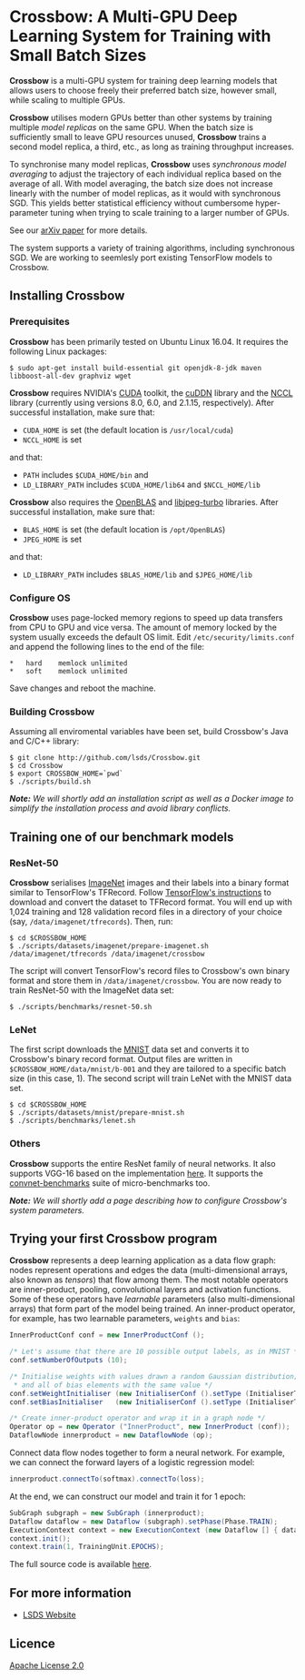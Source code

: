 # Crossbow: A Multi-GPU Deep Learning System for Training with Small Batch Sizes

**Crossbow** is a multi-GPU system for training deep learning models that
  allows users to choose freely their preferred batch size, however small,
  while scaling to multiple GPUs. 
  
**Crossbow** utilises modern GPUs better than other systems by training multiple  _model replicas_ on the same GPU. When the batch size is sufficiently small to leave GPU resources unused, **Crossbow** trains a second model replica, a third, etc., as long as training throughput increases.

To synchronise many model replicas, **Crossbow** uses _synchronous model averaging_ to adjust the trajectory of each individual replica based on the average of all. With model averaging, the batch size does not increase linearly with the number of model replicas, as it would with synchronous SGD. This yields better statistical efficiency without cumbersome hyper-parameter tuning when trying to scale training to a larger number of GPUs.

See our [arXiv paper](http://arxiv.org/abs/1901.02244) for more details.

The system supports a variety of training algorithms, including synchronous SGD. We are working to seemlesly port existing TensorFlow models to Crossbow. 

## Installing Crossbow

### Prerequisites

**Crossbow** has been primarily tested on Ubuntu Linux 16.04. It requires the following Linux packages:

```shell
$ sudo apt-get install build-essential git openjdk-8-jdk maven libboost-all-dev graphviz wget
```
 
**Crossbow** requires NVIDIA's [CUDA](https://developer.nvidia.com/cuda-toolkit) toolkit, the [cuDDN](https://developer.nvidia.com/cudnn) library and the [NCCL](https://docs.nvidia.com/deeplearning/sdk/nccl-install-guide/index.html) library (currently using versions 8.0, 6.0, and 2.1.15, respectively). After successful installation, make sure that:

* `CUDA_HOME` is set (the default location is `/usr/local/cuda`)
* `NCCL_HOME` is set

and that:

* `PATH` includes `$CUDA_HOME/bin` and
* `LD_LIBRARY_PATH` includes `$CUDA_HOME/lib64` and `$NCCL_HOME/lib`

**Crossbow** also requires the [OpenBLAS](https://github.com/xianyi/OpenBLAS.git) and [libjpeg-turbo](https://github.com/libjpeg-turbo/libjpeg-turbo) libraries. After successful installation, make sure that:

* `BLAS_HOME` is set (the default location is `/opt/OpenBLAS`)
* `JPEG_HOME` is set

and that:

* `LD_LIBRARY_PATH` includes `$BLAS_HOME/lib` and `$JPEG_HOME/lib`

### Configure OS

**Crossbow** uses page-locked memory regions to speed up data transfers from CPU to GPU and vice versa. The amount of memory locked by the system usually exceeds the default OS limit. Edit `/etc/security/limits.conf` and append the following lines to the end of the file:

```
*	hard	memlock	unlimited
* 	soft	memlock	unlimited
```

Save changes and reboot the machine.

### Building Crossbow

Assuming all enviromental variables have been set, build Crossbow's Java and C/C++ library:

```shell
$ git clone http://github.com/lsds/Crossbow.git
$ cd Crossbow
$ export CROSSBOW_HOME=`pwd`
$ ./scripts/build.sh
```

_**Note:** We will shortly add an installation script as well as a Docker image to simplify the installation process and avoid library conflicts._

## Training one of our benchmark models

### ResNet-50

**Crossbow** serialises [ImageNet](http://www.image-net.org) images and their labels into a binary format similar to TensorFlow's TFRecord. Follow [TensorFlow's instructions](https://github.com/tensorflow/models/blob/master/research/inception/README.md#getting-started) to download and convert the dataset to TFRecord format. You will end up with 1,024 training and 128 validation record files in a directory of your choice (say, `/data/imagenet/tfrecords`). Then, run:

```shell
$ cd $CROSSBOW_HOME
$ ./scripts/datasets/imagenet/prepare-imagenet.sh /data/imagenet/tfrecords /data/imagenet/crossbow
```

The script  will convert TensorFlow's record files to Crossbow's own binary format and store them in `/data/imagenet/crossbow`. You are now ready to train ResNet-50 with the ImageNet data set:

```shell
$ ./scripts/benchmarks/resnet-50.sh
```

### LeNet

The first script downloads the [MNIST](http://yann.lecun.com/exdb/mnist/) data set and converts it to Crossbow's binary record format. Output files are written in `$CROSSBOW_HOME/data/mnist/b-001` and they are tailored to a specific batch size (in this case, 1). The second script will train LeNet with the  MNIST data set.

```shell
$ cd $CROSSBOW_HOME
$ ./scripts/datasets/mnist/prepare-mnist.sh
$ ./scripts/benchmarks/lenet.sh
```

### Others

**Crossbow** supports the entire ResNet family of neural networks. It also supports VGG-16 based on the implementation [here](https://github.com/geifmany/cifar-vgg). It supports the [convnet-benchmarks](https://github.com/soumith/convnet-benchmarks) suite of micro-benchmarks too.

_**Note:** We will shortly add a page describing how to configure Crossbow's system parameters._

## Trying your first Crossbow program

**Crossbow** represents a deep learning application as a data flow graph: nodes
  represent operations and edges the data (multi-dimensional arrays, also known
  as _tensors_) that flow among them. The most notable operators are
  inner-product, pooling, convolutional layers and activation functions. Some of these operators have _learnable_ parameters (also multi-dimensional arrays) that form part of the model being trained. An inner-product operator, for example, has two learnable parameters, `weights` and `bias`:

```java
InnerProductConf conf = new InnerProductConf ();

/* Let's assume that there are 10 possible output labels, as in MNIST */
conf.setNumberOfOutputs (10);

/* Initialise weights with values drawn a random Gaussian distribution; 
 * and all of bias elements with the same value */
conf.setWeightInitialiser (new InitialiserConf ().setType (InitialiserType.GAUSSIAN).setStd(0.1F));
conf.setBiasInitialiser   (new InitialiserConf ().setType (InitialiserType.CONSTANT).setValue(1F));

/* Create inner-product operator and wrap it in a graph node */
Operator op = new Operator ("InnerProduct", new InnerProduct (conf));
DataflowNode innerproduct = new DataflowNode (op);
```

Connect data flow nodes together to form a neural network. For example, we can connect the forward layers of a logistic regression model:

```java
innerproduct.connectTo(softmax).connectTo(loss);
```

At the end, we can construct our model and train it for 1 epoch:

```java
SubGraph subgraph = new SubGraph (innerproduct);
Dataflow dataflow = new Dataflow (subgraph).setPhase(Phase.TRAIN);
ExecutionContext context = new ExecutionContext (new Dataflow [] { dataflow, null });
context.init();
context.train(1, TrainingUnit.EPOCHS);
```

The full source code is available [here](src/test/java/uk/ac/imperial/lsds/crossbow/LogisticRegression.java).

## For more information

* [LSDS Website](https://www.lsds.doc.ic.ac.uk) 

## Licence

[Apache License 2.0](LICENSE)
